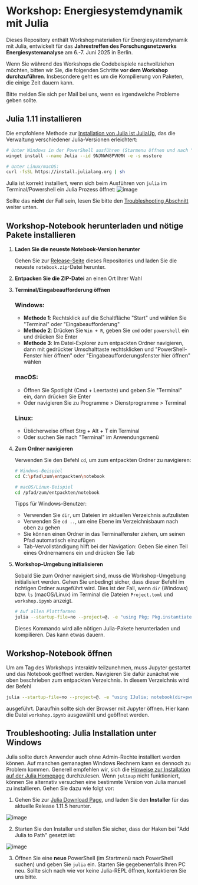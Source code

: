 # Workshop: Energiesystemdynamik mit Julia

Dieses Repository enthält Workshopmaterialien für Energiesystemdynamik mit Julia, entwickelt für das **Jahrestreffen des Forschungsnetzwerks Energiesystemanalyse** am 6.-7. Juni 2025 in Berlin.

Wenn Sie während des Workshops die Codebeispiele nachvollziehen möchten, bitten wir Sie,
die folgenden Schritte **vor dem Workshop durchzuführen**. Insbesondere geht es um die Kompilierung von Paketen, die einige Zeit dauern kann.

Bitte melden Sie sich per Mail bei uns, wenn es irgendwelche Probleme geben sollte.

## Julia 1.11 installieren

   Die empfohlene Methode zur [Installation von Julia ist JuliaUp](https://julialang.org/install/), das die Verwaltung verschiedener Julia-Versionen erleichtert:

   ```bash
   # Unter Windows in der PowerShell ausführen (Starmenu öffnen und nach "PowerShell" suchen)
   winget install --name Julia --id 9NJNWW8PVKMN -e -s msstore

   # Unter Linux/macOS:
   curl -fsSL https://install.julialang.org | sh
   ```

   Julia ist korrekt installiert, wenn sich beim Ausführen von `julia` im Terminal/Powershell ein Julia Prozess öffnet:
   ![image](https://github.com/user-attachments/assets/28f73953-7afe-4ac6-b568-953e84f3033e)

   Sollte das **nicht** der Fall sein, lesen Sie bitte den [Troubleshooting Abschnitt](#troubleshooting-julia-installation-unter-windows) weiter unten.

## Workshop-Notebook herunterladen und nötige Pakete installieren

1. **Laden Sie die neueste Notebook-Version herunter**

   Gehen Sie zur [Release-Seite](../../releases) dieses Repositories und laden Sie die neueste `notebook.zip`-Datei herunter.

2. **Entpacken Sie die ZIP-Datei** an einen Ort Ihrer Wahl

3. **Terminal/Eingabeaufforderung öffnen**

   ### Windows:
   - **Methode 1**: Rechtsklick auf die Schaltfläche "Start" und wählen Sie "Terminal" oder "Eingabeaufforderung"
   - **Methode 2**: Drücken Sie `Win + R`, geben Sie `cmd` oder `powershell` ein und drücken Sie Enter
   - **Methode 3**: Im Datei-Explorer zum entpackten Ordner navigieren, dann mit gedrückter Umschalttaste rechtsklicken und "PowerShell-Fenster hier öffnen" oder "Eingabeaufforderungsfenster hier öffnen" wählen

   ### macOS:
   - Öffnen Sie Spotlight (Cmd + Leertaste) und geben Sie "Terminal" ein, dann drücken Sie Enter
   - Oder navigieren Sie zu Programme > Dienstprogramme > Terminal

   ### Linux:
   - Üblicherweise öffnet Strg + Alt + T ein Terminal
   - Oder suchen Sie nach "Terminal" im Anwendungsmenü

4. **Zum Ordner navigieren**

   Verwenden Sie den Befehl `cd`, um zum entpackten Ordner zu navigieren:

   ```bash
   # Windows-Beispiel
   cd C:\pfad\zum\entpackten\notebook

   # macOS/Linux-Beispiel
   cd /pfad/zum/entpackten/notebook
   ```

   Tipps für Windows-Benutzer:
   - Verwenden Sie `dir`, um Dateien im aktuellen Verzeichnis aufzulisten
   - Verwenden Sie `cd ..`, um eine Ebene im Verzeichnisbaum nach oben zu gehen
   - Sie können einen Ordner in das Terminalfenster ziehen, um seinen Pfad automatisch einzufügen
   - Tab-Vervollständigung hilft bei der Navigation: Geben Sie einen Teil eines Ordnernamens ein und drücken Sie Tab

5. **Workshop-Umgebung initialisieren**

   Sobald Sie zum Ordner navigiert sind, muss die Workshop-Umgebung initialisiert werden.
   Gehen Sie unbedingt sicher, dass dieser Befehl im richtigen Ordner ausgeführt wird. Dies ist der Fall, wenn `dir` (Windows) bzw. `ls` (macOS/Linux) im Terminal die Dateien `Project.toml` und `workshop.ipynb` anzeigt.

   ```bash
   # Auf allen Plattformen
   julia --startup-file=no --project=@. -e "using Pkg; Pkg.instantiate(); Pkg.build(); Pkg.precompile()"
   ```

   Dieses Kommando wird alle nötigen Julia-Pakete herunterladen und kompilieren. Das kann etwas dauern.

## Workshop-Notebook öffnen

Um am Tag des Workshops interaktiv teilzunehmen, muss Jupyter gestartet und das Notebook geöffnet werden. Navigieren Sie dafür zunächst wie oben beschrieben zum entpackten Verzeichnis.
In diesem Verzeichnis wird der Befehl

```bash
julia --startup-file=no --project=@. -e "using IJulia; notebook(dir=pwd())"
```

ausgeführt. Daraufhin sollte sich der Browser mit Jupyter öffnen. Hier kann die Datei `workshop.ipynb` ausgewählt und geöffnet werden.

## Troubleshooting: Julia Installation unter Windows

Julia sollte durch Anwender auch ohne Admin-Rechte installiert werden können.
Auf manchen gemanagten Windows Rechnern kann es dennoch zu Problem kommen.
Generell empfehlen wir, sich die [Hinweise zur Installation auf der Julia Homepage](https://julialang.org/install/) durchzulesen.
Wenn `juliaup` nicht funktioniert, können Sie alternativ versuchen eine bestimmte Version von Julia manuell zu installieren.
Gehen Sie dazu wie folgt vor:

1. Gehen Sie zur [Julia Download Page](https://julialang.org/downloads/), und laden Sie den **Installer** für das aktuelle Release 1.11.5 herunter.

![image](https://github.com/user-attachments/assets/53f2fe01-7f12-4907-b959-791b23dbc9d3)

2. Starten Sie den Installer und stellen Sie sicher, dass der Haken bei "Add Julia to Path" gesetzt ist:

![image](https://github.com/user-attachments/assets/5417b741-b4f6-4782-a978-c91b6785a812)


3. Öffnen Sie eine **neue** PowerShell (im Startmenü nach PowerShell suchen) und
   geben Sie `julia` ein. Starten Sie gegebenenfalls Ihren PC neu. Sollte sich
   nach wie vor keine Julia-REPL öffnen, kontaktieren Sie uns bitte.
